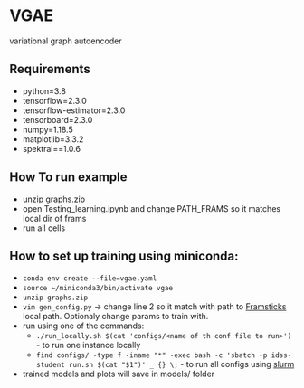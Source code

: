 # VGAE 
variational graph autoencoder 

## Requirements
- python=3.8
- tensorflow=2.3.0
- tensorflow-estimator=2.3.0
- tensorboard=2.3.0
- numpy=1.18.5
- matplotlib=3.3.2
- spektral==1.0.6

## How To run example
- unzip graphs.zip 
- open Testing_learning.ipynb and change PATH_FRAMS so it matches local dir of frams 
- run all cells

## How to set up training using miniconda:
- ```conda env create --file=vgae.yaml ```
- ```source ~/miniconda3/bin/activate vgae ```
- ``` unzip graphs.zip ```
- ``` vim gen_config.py ``` -> change line 2 so it match with path to [Framsticks](http://www.framsticks.com/apps-devel) local path. Optionaly change params to train with.
- run using one of the commands:
    -  ```./run_locally.sh $(cat 'configs/<name of th conf file to run>')``` - to run one instance locally
    -  ```find configs/ -type f -iname "*" -exec bash -c 'sbatch -p idss-student run.sh $(cat "$1")' _ {} \;``` - to run all configs using [slurm](https://slurm.schedmd.com/overview.html)
- trained models and plots will save in models/ folder

